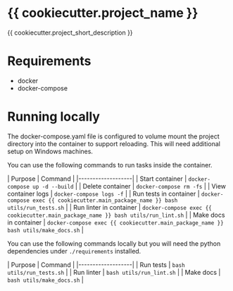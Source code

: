 # {{ cookiecutter.project_name }}
{{ cookiecutter.project_short_description }}

# Requirements
 - docker
 - docker-compose

# Running locally
The docker-compose.yaml file is configured to volume mount the project
directory into the container to support reloading. This will need additional
setup on Windows machines.

You can use the following commands to run tasks inside the container.

| Purpose | Command |
|-------------------|
| Start container | `docker-compose up -d --build` |
| Delete container | `docker-compose rm -fs` |
| View container logs | `docker-compose logs -f` |
| Run tests in container | `docker-compose exec {{ cookiecutter.main_package_name }} bash utils/run_tests.sh` |
| Run linter in container | `docker-compose exec {{ cookiecutter.main_package_name }} bash utils/run_lint.sh` |
| Make docs in container | `docker-compose exec {{ cookiecutter.main_package_name }} bash utils/make_docs.sh` |

You can use the following commands locally but you will need the python
dependencies under `./requirements` installed.

| Purpose | Command |
|-------------------|
| Run tests | `bash utils/run_tests.sh` |
| Run linter | `bash utils/run_lint.sh` |
| Make docs | `bash utils/make_docs.sh` |
